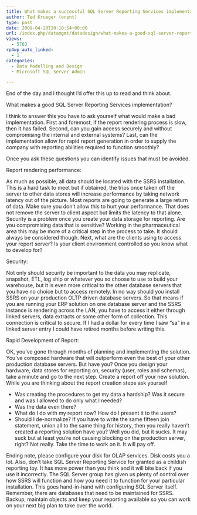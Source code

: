 ```yaml
---
title: What makes a successful SQL Server Reporting Services implementation?
author: Ted Krueger (onpnt)
type: post
date: 2009-04-20T20:18:54+00:00
url: /index.php/datamgmt/datadesign/what-makes-a-good-sql-server-reporting-s/
views:
  - 5763
rp4wp_auto_linked:
  - 1
categories:
  - Data Modelling and Design
  - Microsoft SQL Server Admin

---
```

End of the day and I thought I&#8217;d offer this up to read and think about.

What makes a good SQL Server Reporting Services implementation?

I think to answer this you have to ask yourself what would make a bad implementation. First and foremost, if the report rendering process is slow, then it has failed. Second, can you gain access securely and without compromising the internal and external systems? Last, can the implementation allow for rapid report generation in order to supply the company with reporting abilities required to function smoothly?

Once you ask these questions you can identify issues that must be avoided.

Report rendering performance:

As much as possible, all data should be located with the SSRS installation. This is a hard task to meet but if obtained, the trips once taken off the server to other data stores will increase performance by taking network latency out of the picture. Most reports are going to generate a large return of data. Make sure you don&#8217;t allow this to hurt your performance. That does not remove the server to client aspect but limits the latency to that alone. Security is a problem once you create your data storage for reporting. Are you compromising data that is sensitive? Working in the pharmaceutical area this may be more of a critical step in the process to take. It should always be considered though. Next, what are the clients using to access your report server? Is your client environment controlled so you know what to develop for?

Security:

Not only should security be important to the data you may replicate, snapshot, ETL, log ship or whatever you so choose to use to build your warehouse, but it is even more critical to the other database servers that you have no choice but to access remotely. In no way should you install SSRS on your production OLTP driven database servers. So that means if you are running your ERP solution on one database server and the SSRS instance is rendering across the LAN, you have to access it either through linked servers, data extracts or some other form of collection. This connection is critical to secure. If I had a dollar for every time I saw “sa” in a linked server entry I could have retired months before writing this.

Rapid Development of Report:

OK, you’ve gone through months of planning and implementing the solution. You’ve composed hardware that will outperform even the best of your other production database servers. But have you? Once you design your hardware, data stores for reporting on, security (user, roles and schemas), take a minute and go to the next step. Create a report off your new solution. While you are thinking about the report creation steps ask yourself

  * Was creating the procedures to get my data a hardship? Was it secure and was I allowed to do only what I needed?
  * Was the data even there?
  * What do I do with my report now? How do I present it to the users?
  * Should I de-normalize? If you have to write the same fifteen join statement, union all to the same thing for history, then you really haven’t created a reporting solution have you? Well you did, but it sucks. It may suck but at least you’re not causing blocking on the production server, right? Not really. Take the time to work on it. It will pay off.

Ending note, please configure your disk for OLAP services. Disk costs you a lot. Also, don’t take SQL Server Reporting Service for granted as a childish reporting toy. It has more power than you think and it will bite back if you use it incorrectly. The SQL Server group has given us plenty of control over how SSRS will function and how you need it to function for your particular installation. This goes hand-in-hand with configuring SQL Server itself. Remember, there are databases that need to be maintained for SSRS. Backup, maintain objects and keep your reporting available so you can work on your next big plan to take over the world.